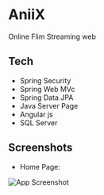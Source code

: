 # AniiX

Online Flim Streaming web 



## Tech

- Spring Security
- Spring Web MVc
- Spring Data JPA
- Java Server Page
- Angular js
- SQL Server



## Screenshots
- Home Page:
  
![App Screenshot](https://cdn.discordapp.com/attachments/1037422036785561620/1197224963741061302/screencapture-localhost-8080-2024-01-18-00_04_03.png?ex=65ba7da2&is=65a808a2&hm=3daa3f74da1c4f3cfd8ee95634b4ff03b6804f5348ba4f5eb1622c8e1984f2b8&)


